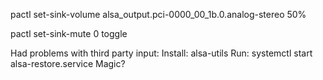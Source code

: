 pactl set-sink-volume alsa_output.pci-0000_00_1b.0.analog-stereo 50%

pactl set-sink-mute 0 toggle

Had problems with third party input:
Install: alsa-utils
Run: systemctl start alsa-restore.service
Magic?


